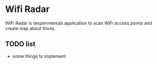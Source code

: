 # Wifi Radar

WiFi Radar is (experimental) application to scan WiFi access points and create map about those.

## TODO list

- some things to implement
